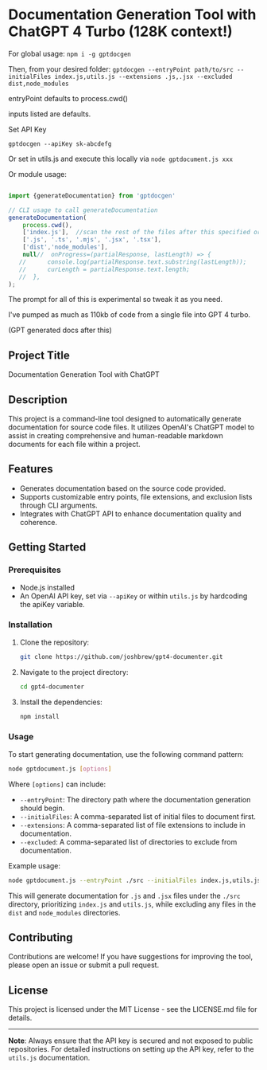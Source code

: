 # Documentation Generation Tool with ChatGPT 4 Turbo (128K context!)

For global usage:
`npm i -g gptdocgen`

Then, from your desired folder:
`gptdocgen --entryPoint path/to/src --initialFiles index.js,utils.js --extensions .js,.jsx --excluded dist,node_modules`

entryPoint defaults to process.cwd()

inputs listed are defaults.

Set API Key

`gptdocgen --apiKey sk-abcdefg`

Or set in utils.js and execute this locally via `node gptdocument.js xxx`

Or module usage:
```js 

import {generateDocumentation} from 'gptdocgen'

// CLI usage to call generateDocumentation
generateDocumentation(
    process.cwd(), 
    ['index.js'],  //scan the rest of the files after this specified order is completed
    ['.js', '.ts', '.mjs', '.jsx', '.tsx'], 
    ['dist','node_modules'],
    null//  onProgress=(partialResponse, lastLength) => {
   //      console.log(partialResponse.text.substring(lastLength));
   //      curLength = partialResponse.text.length;
   //  },
);

```

The prompt for all of this is experimental so tweak it as you need.

I've pumped as much as 110kb of code from a single file into GPT 4 turbo.

(GPT generated docs after this)

## Project Title

Documentation Generation Tool with ChatGPT

## Description

This project is a command-line tool designed to automatically generate documentation for source code files. It utilizes OpenAI's ChatGPT model to assist in creating comprehensive and human-readable markdown documents for each file within a project.

## Features

- Generates documentation based on the source code provided.
- Supports customizable entry points, file extensions, and exclusion lists through CLI arguments.
- Integrates with ChatGPT API to enhance documentation quality and coherence.

## Getting Started

### Prerequisites

- Node.js installed
- An OpenAI API key, set via `--apiKey` or within `utils.js` by hardcoding the apiKey variable.

### Installation

1. Clone the repository:
   ```sh
   git clone https://github.com/joshbrew/gpt4-documenter.git
   ```
   
2. Navigate to the project directory:
   ```sh
   cd gpt4-documenter
   ```

3. Install the dependencies:
   ```sh
   npm install
   ```

### Usage

To start generating documentation, use the following command pattern:

```sh
node gptdocument.js [options]
```

Where `[options]` can include:

- `--entryPoint`: The directory path where the documentation generation should begin.
- `--initialFiles`: A comma-separated list of initial files to document first.
- `--extensions`: A comma-separated list of file extensions to include in documentation.
- `--excluded`: A comma-separated list of directories to exclude from documentation.

Example usage:

```sh
node gptdocument.js --entryPoint ./src --initialFiles index.js,utils.js --extensions .js,.jsx --excluded dist,node_modules
```

This will generate documentation for `.js` and `.jsx` files under the `./src` directory, prioritizing `index.js` and `utils.js`, while excluding any files in the `dist` and `node_modules` directories.

## Contributing

Contributions are welcome! If you have suggestions for improving the tool, please open an issue or submit a pull request.

## License

This project is licensed under the MIT License - see the LICENSE.md file for details.

---

**Note**: Always ensure that the API key is secured and not exposed to public repositories. For detailed instructions on setting up the API key, refer to the `utils.js` documentation.
